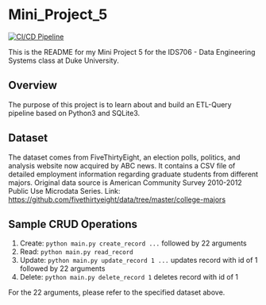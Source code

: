 # Mini_Project_5
[![CI/CD Pipeline](https://github.com/nogibjj/Peter_Min_Data_Engineering_Project5/actions/workflows/cicd.yml/badge.svg)](https://github.com/nogibjj/Peter_Min_Data_Engineering_Project5/actions/workflows/cicd.yml)

This is the README for my Mini Project 5 for the IDS706 - Data Engineering Systems class at Duke University.

## Overview
The purpose of this project is to learn about and build an ETL-Query pipeline based on Python3 and SQLite3.

## Dataset
The dataset comes from FiveThirtyEight, an election polls, politics, and analysis website now acquired by ABC news. It contains a CSV file of detailed employment information regarding graduate students from different majors. Original data source is American Community Survey 2010-2012 Public Use Microdata Series. Link: https://github.com/fivethirtyeight/data/tree/master/college-majors

## Sample CRUD Operations
1. Create: `python main.py create_record ...` followed by 22 arguments
2. Read: `python main.py read_record`
3. Update: `python main.py update_record 1 ...` updates record with id of 1 followed by 22 arguments
4. Delete: `python main.py delete_record 1` deletes record with id of 1

For the 22 arguments, please refer to the specified dataset above.